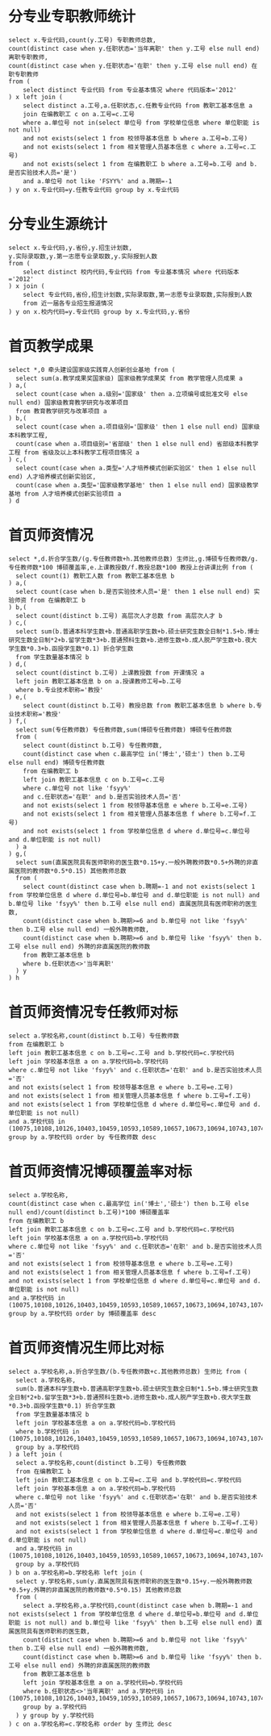 分专业专职教师统计
===
    select x.专业代码,count(y.工号) 专职教师总数,
    count(distinct case when y.任职状态='当年离职' then y.工号 else null end) 离职专职教师,
    count(distinct case when y.任职状态='在职' then y.工号 else null end) 在职专职教师 
    from (
        select distinct 专业代码 from 专业基本情况 where 代码版本='2012'
    ) x left join (
        select distinct a.工号,a.任职状态,c.任教专业代码 from 教职工基本信息 a 
        join 在编教职工 c on a.工号=c.工号
        where a.单位号 not in(select 单位号 from 学校单位信息 where 单位职能 is not null) 
        and not exists(select 1 from 校领导基本信息 b where a.工号=b.工号) 
        and not exists(select 1 from 相关管理人员基本信息 c where a.工号=c.工号) 
        and not exists(select 1 from 在编教职工 b where a.工号=b.工号 and b.是否实验技术人员='是') 
        and a.单位号 not like 'FSYY%' and a.聘期=-1
    ) y on x.专业代码=y.任教专业代码 group by x.专业代码

分专业生源统计
===
    select x.专业代码,y.省份,y.招生计划数,
    y.实际录取数,y.第一志愿专业录取数,y.实际报到人数 
    from (
        select distinct 校内代码,专业代码 from 专业基本情况 where 代码版本='2012'
    ) x join (
        select 专业代码,省份,招生计划数,实际录取数,第一志愿专业录取数,实际报到人数 
        from 近一届各专业招生报道情况
    ) y on x.校内代码=y.专业代码 group by x.专业代码,y.省份

首页教学成果
===
    select *,0 牵头建设国家级实践育人创新创业基地 from (
      select sum(a.教学成果奖国家级) 国家级教学成果奖 from 教学管理人员成果 a
    ) a,(
      select count(case when a.级别='国家级' then a.立项编号或批准文号 else null end) 国家级教育教学研究与改革项目
      from 教育教学研究与改革项目 a
    ) b,(
      select count(case when a.项目级别='国家级' then 1 else null end) 国家级本科教学工程,
      count(case when a.项目级别='省部级' then 1 else null end) 省部级本科教学工程 from 省级及以上本科教学工程项目情况 a
    ) c,(
      select count(case when a.类型='人才培养模式创新实验区' then 1 else null end) 人才培养模式创新实验区,
      count(case when a.类型='国家级教学基地' then 1 else null end) 国家级教学基地 from 人才培养模式创新实验项目 a
    ) d

首页师资情况
===
    select *,d.折合学生数/(g.专任教师数+h.其他教师总数) 生师比,g.博硕专任教师数/g.专任教师数*100 博硕覆盖率,e.上课教授数/f.教授总数*100 教授上台讲课比例 from (
      select count(1) 教职工人数 from 教职工基本信息 b
    ) a,(
      select count(case when b.是否实验技术人员='是' then 1 else null end) 实验师资 from 在编教职工 b
    ) b,(
      select count(distinct b.工号) 高层次人才总数 from 高层次人才 b
    ) c,(
      select sum(b.普通本科学生数+b.普通高职学生数+b.硕士研究生数全日制*1.5+b.博士研究生数全日制*2+b.留学生数*3+b.普通预科生数+b.进修生数+b.成人脱产学生数+b.夜大学生数*0.3+b.函授学生数*0.1) 折合学生数
      from 学生数量基本情况 b
    ) d,(
      select count(distinct b.工号) 上课教授数 from 开课情况 a
      left join 教职工基本信息 b on a.授课教师工号=b.工号
      where b.专业技术职称='教授'
    ) e,(
        select count(distinct b.工号) 教授总数 from 教职工基本信息 b where b.专业技术职称='教授'
    ) f,(
      select sum(专任教师数) 专任教师数,sum(博硕专任教师数) 博硕专任教师数
      from ( 
        select count(distinct b.工号) 专任教师数,
        count(distinct case when c.最高学位 in('博士','硕士') then b.工号 else null end) 博硕专任教师数
        from 在编教职工 b
        left join 教职工基本信息 c on b.工号=c.工号
        where c.单位号 not like 'fsyy%'
        and c.任职状态='在职' and b.是否实验技术人员='否'
        and not exists(select 1 from 校领导基本信息 e where b.工号=e.工号)
        and not exists(select 1 from 相关管理人员基本信息 f where b.工号=f.工号)
        and not exists(select 1 from 学校单位信息 d where d.单位号=c.单位号 and d.单位职能 is not null)
      ) a
    ) g,(
      select sum(直属医院具有医师职称的医生数*0.15+y.一般外聘教师数*0.5+外聘的非直属医院的教师数*0.5*0.15) 其他教师总数
      from (
        select count(distinct case when b.聘期=-1 and not exists(select 1 from 学校单位信息 d where d.单位号=b.单位号 and d.单位职能 is not null) and b.单位号 like 'fsyy%' then b.工号 else null end) 直属医院具有医师职称的医生数,
        count(distinct case when b.聘期>=6 and b.单位号 not like 'fsyy%' then b.工号 else null end) 一般外聘教师数,
        count(distinct case when b.聘期>=6 and b.单位号 like 'fsyy%' then b.工号 else null end) 外聘的非直属医院的教师数
        from 教职工基本信息 b
        where b.任职状态<>'当年离职'
      ) y
    ) h

首页师资情况专任教师对标
===
    select a.学校名称,count(distinct b.工号) 专任教师数
    from 在编教职工 b
    left join 教职工基本信息 c on b.工号=c.工号 and b.学校代码=c.学校代码
    left join 学校基本信息 a on a.学校代码=b.学校代码
    where c.单位号 not like 'fsyy%' and c.任职状态='在职' and b.是否实验技术人员='否'
    and not exists(select 1 from 校领导基本信息 e where b.工号=e.工号)
    and not exists(select 1 from 相关管理人员基本信息 f where b.工号=f.工号)
    and not exists(select 1 from 学校单位信息 d where d.单位号=c.单位号 and d.单位职能 is not null)
    and a.学校代码 in (10075,10108,10126,10403,10459,10593,10589,10657,10673,10694,10743,10749,10755,10759)
    group by a.学校代码 order by 专任教师数 desc

首页师资情况博硕覆盖率对标
===
    select a.学校名称,
    count(distinct case when c.最高学位 in('博士','硕士') then b.工号 else null end)/count(distinct b.工号)*100 博硕覆盖率
    from 在编教职工 b
    left join 教职工基本信息 c on b.工号=c.工号 and b.学校代码=c.学校代码
    left join 学校基本信息 a on a.学校代码=b.学校代码
    where c.单位号 not like 'fsyy%' and c.任职状态='在职' and b.是否实验技术人员='否'
    and not exists(select 1 from 校领导基本信息 e where b.工号=e.工号)
    and not exists(select 1 from 相关管理人员基本信息 f where b.工号=f.工号)
    and not exists(select 1 from 学校单位信息 d where d.单位号=c.单位号 and d.单位职能 is not null)
    and a.学校代码 in (10075,10108,10126,10403,10459,10593,10589,10657,10673,10694,10743,10749,10755,10759)
    group by a.学校代码 order by 博硕覆盖率 desc

首页师资情况生师比对标
===
    select a.学校名称,a.折合学生数/(b.专任教师数+c.其他教师总数) 生师比 from (
      select a.学校名称,
      sum(b.普通本科学生数+b.普通高职学生数+b.硕士研究生数全日制*1.5+b.博士研究生数全日制*2+b.留学生数*3+b.普通预科生数+b.进修生数+b.成人脱产学生数+b.夜大学生数*0.3+b.函授学生数*0.1) 折合学生数
      from 学生数量基本情况 b
      left join 学校基本信息 a on a.学校代码=b.学校代码
      where b.学校代码 in (10075,10108,10126,10403,10459,10593,10589,10657,10673,10694,10743,10749,10755,10759)
      group by a.学校代码
    ) a left join (
      select a.学校名称,count(distinct b.工号) 专任教师数
      from 在编教职工 b
      left join 教职工基本信息 c on b.工号=c.工号 and b.学校代码=c.学校代码
      left join 学校基本信息 a on a.学校代码=b.学校代码
      where c.单位号 not like 'fsyy%' and c.任职状态='在职' and b.是否实验技术人员='否'
      and not exists(select 1 from 校领导基本信息 e where b.工号=e.工号)
      and not exists(select 1 from 相关管理人员基本信息 f where b.工号=f.工号)
      and not exists(select 1 from 学校单位信息 d where d.单位号=c.单位号 and d.单位职能 is not null)
      and a.学校代码 in (10075,10108,10126,10403,10459,10593,10589,10657,10673,10694,10743,10749,10755,10759)
      group by a.学校代码
    ) b on a.学校名称=b.学校名称 left join (
      select y.学校名称,sum(y.直属医院具有医师职称的医生数*0.15+y.一般外聘教师数*0.5+y.外聘的非直属医院的教师数*0.5*0.15) 其他教师总数
      from (
        select a.学校名称,a.学校代码,count(distinct case when b.聘期=-1 and not exists(select 1 from 学校单位信息 d where d.单位号=b.单位号 and d.单位职能 is not null) and b.单位号 like 'fsyy%' then b.工号 else null end) 直属医院具有医师职称的医生数,
        count(distinct case when b.聘期>=6 and b.单位号 not like 'fsyy%' then b.工号 else null end) 一般外聘教师数,
        count(distinct case when b.聘期>=6 and b.单位号 like 'fsyy%' then b.工号 else null end) 外聘的非直属医院的教师数
        from 教职工基本信息 b
        left join 学校基本信息 a on a.学校代码=b.学校代码
        where b.任职状态<>'当年离职' and a.学校代码 in (10075,10108,10126,10403,10459,10593,10589,10657,10673,10694,10743,10749,10755,10759)
        group by a.学校代码
      ) y group by y.学校代码
    ) c on a.学校名称=c.学校名称 order by 生师比 desc